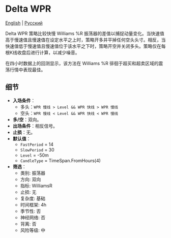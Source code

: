 # Delta WPR
[English](README.md) | [Русский](README_ru.md)

Delta WPR 策略比较快慢 Williams %R 振荡器的差值以捕捉动量变化。当快速值高于慢速值且慢速值在设定水平之上时，策略开多并平掉任何空头头寸。相反，当快速值低于慢速值且慢速值位于该水平之下时，策略开空并关闭多头。策略仅在每根K线收盘后进行计算，以减少噪音。

在四小时数据上的回测显示，该方法在 Williams %R 徘徊于超买和超卖区域的震荡行情中表现最佳。

## 细节

- **入场条件**：
  - 多头：`WPR 慢线 > Level && WPR 快线 > WPR 慢线`
  - 空头：`WPR 慢线 < Level && WPR 快线 < WPR 慢线`
- **多/空**：双向。
- **出场条件**：相反信号。
- **止损**：无。
- **默认值**：
  - `FastPeriod` = 14
  - `SlowPeriod` = 30
  - `Level` = -50m
  - `CandleType` = TimeSpan.FromHours(4)
- **筛选**：
  - 类别: 振荡器
  - 方向: 双向
  - 指标: WilliamsR
  - 止损: 无
  - 复杂度: 基础
  - 时间框架: 4h
  - 季节性: 否
  - 神经网络: 否
  - 背离: 否
  - 风险等级: 中
